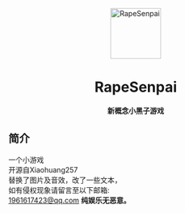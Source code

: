 <p align="center">
  <a href="https://xihua0522.github.io/RapeSenpai/"><img src="https://github.com/Xiaohuang257/RapeSenpai/blob/main/static/image/jiji.jpg?raw=true" width="100" height="100" alt="RapeSenpai"></a>
</p>
<div align="center">

# RapeSenpai
**新概念小黑子游戏**
</div>

## 简介
一个小游戏<br>
开源自Xiaohuang257<br>
替换了图片及音效，改了一些文本，<br>
如有侵权现象请留言至以下邮箱:<br>
1961617423@qq.com
<b>纯娱乐无恶意。</b>
